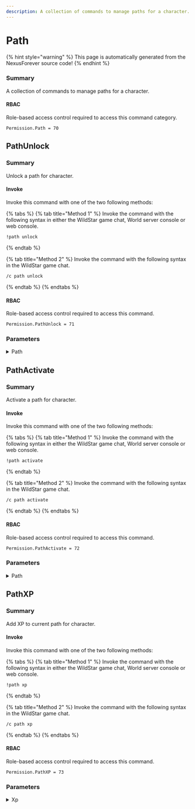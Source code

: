 ```yaml
---
description: A collection of commands to manage paths for a character.
---
```


# Path

{% hint style="warning" %}
This page is automatically generated from the NexusForever source code!
{% endhint %}

### Summary

A collection of commands to manage paths for a character.

#### RBAC

Role-based access control required to access this command category.

```
Permission.Path = 70
```

## PathUnlock

### Summary

Unlock a path for character.

#### Invoke

Invoke this command with one of the two following methods:

{% tabs %}
{% tab title="Method 1" %}
Invoke the command with the following syntax in either the WildStar game chat, World server console or web console.

```
!path unlock
```
{% endtab %}

{% tab title="Method 2" %}
Invoke the command with the following syntax in the WildStar game chat.

```
/c path unlock
```
{% endtab %}
{% endtabs %}

#### RBAC

Role-based access control required to access this command.

```
Permission.PathUnlock = 71
```

### Parameters

<details>

<summary>Path</summary>

#### Summary

Path id to unlock.

#### Optional

No

</details>

## PathActivate

### Summary

Activate a path for character.

#### Invoke

Invoke this command with one of the two following methods:

{% tabs %}
{% tab title="Method 1" %}
Invoke the command with the following syntax in either the WildStar game chat, World server console or web console.

```
!path activate
```
{% endtab %}

{% tab title="Method 2" %}
Invoke the command with the following syntax in the WildStar game chat.

```
/c path activate
```
{% endtab %}
{% endtabs %}

#### RBAC

Role-based access control required to access this command.

```
Permission.PathActivate = 72
```

### Parameters

<details>

<summary>Path</summary>

#### Summary

Path id to activate.

#### Optional

No

</details>

## PathXP

### Summary

Add XP to current path for character.

#### Invoke

Invoke this command with one of the two following methods:

{% tabs %}
{% tab title="Method 1" %}
Invoke the command with the following syntax in either the WildStar game chat, World server console or web console.

```
!path xp
```
{% endtab %}

{% tab title="Method 2" %}
Invoke the command with the following syntax in the WildStar game chat.

```
/c path xp
```
{% endtab %}
{% endtabs %}

#### RBAC

Role-based access control required to access this command.

```
Permission.PathXP = 73
```

### Parameters

<details>

<summary>Xp</summary>

#### Summary

XP amount to add to currency path.

#### Optional

No

</details>


